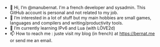 - 👋 Hi, I’m @manubernat. I'm a french developer and sysadmin. This GitHub account is personal and not related to my job.
- 👀 I’m interested in a lot of stuff but my main hobbies are small games, languages and compilers and writing/productivity tools.
- 🌱 I’m currently learning IPv6 and Lua (with LÖVE2d)
- 📫 How to reach me : juste visit my blog (in french) at https://bernat.me or send me an email.


